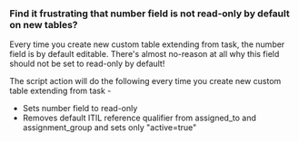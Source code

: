 ### Find it frustrating that number field is not read-only by default on new tables?

Every time you create new custom table extending from task, the number field is by default editable. There's almost no-reason at all why this field should not be set to read-only by default!

The script action will do the following every time you create new custom table extending from task - 
- Sets number field to read-only
- Removes default ITIL reference qualifier from assigned_to and assignment_group and sets only "active=true"
